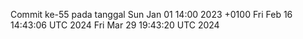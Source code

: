Commit ke-55 pada tanggal Sun Jan 01 14:00 2023 +0100
Fri Feb 16 14:43:06 UTC 2024
Fri Mar 29 19:43:20 UTC 2024
